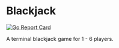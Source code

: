 # Blackjack

[![Go Report Card](https://goreportcard.com/badge/github.com/gophreak/go-blackjack)](https://goreportcard.com/report/github.com/gophreak/iconvert)

A terminal blackjack game for 1 - 6 players.

